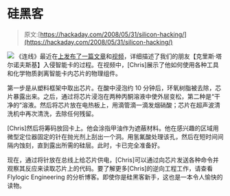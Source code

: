 # 硅黑客

> 原文:[https://hackaday.com/2008/05/31/silicon-hacking/](https://hackaday.com/2008/05/31/silicon-hacking/)

![](../Images/b182e8b08b944e0d44efe9ba9fd60fd2.png)
《连线》最近在[上发布了一篇文章](http://www.wired.com/politics/security/news/2008/05/tarnovsky)和[视频](http://blog.wired.com/27bstroke6/2008/05/hacker-at-cente.html)，详细描述了我们的朋友【克里斯·塔尔诺夫斯基】入侵智能卡的过程。在视频中，[Chris]展示了他如何使用各种工具和化学物质剥离智能卡内芯片的物理组件。

第一步是从塑料框架中取出芯片。在酸中浸泡约 10 分钟后，环氧树脂被去除，芯片暴露出来。之后，通过将芯片浸泡在两种丙酮溶液中使外层变松，第二种是“干净的”溶液。然后将芯片放在电热板上，用滴管滴一滴发烟硝酸；芯片在超声波清洗机中再次清洗，去除任何残留。

[Chris]然后将筹码放回卡上。他会涂指甲油作为遮蔽材料。他在感兴趣的区域用微型定位器固定的针在抛光剂上刮出一个洞。用氢氟酸处理该孔，然后在短时间间隔内蚀刻，直到露出所需的硅层。此时，卡已完全准备好。

现在，通过将针放在总线上给芯片供电，[Chris]可以通过向芯片发送各种命令并观察其反应来读取芯片上的代码。要了解更多[Chris]的逆向工程工作，请查看 Flylogic Engineering 的分析博客。即使你是硅黑客新手，这也是一本令人愉快的读物。